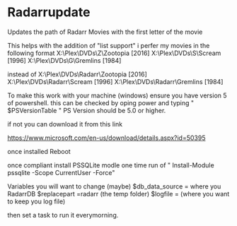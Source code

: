 # Radarrupdate
Updates the path of Radarr Movies with the first letter of the movie


This helps with the addition of "list support"
i perfer my movies in the following format
X:\Plex\DVDs\Z\Zootopia [2016]
X:\Plex\DVDs\S\Scream [1996]
X:\Plex\DVDs\G\Gremlins [1984]

instead of
X:\Plex\DVDs\Radarr\Zootopia [2016]
X:\Plex\DVDs\Radarr\Scream [1996]
X:\Plex\DVDs\Radarr\Gremlins [1984]

To make this work with your machine (windows)
ensure you have version 5 of powershell.
this can be checked by oping power and typing " $PSVersionTable "
PS Version should be 5.0 or higher.

if not you can download it from this link

https://www.microsoft.com/en-us/download/details.aspx?id=50395

once installed Reboot

once compliant install PSSQLite modle
one time run of " Install-Module pssqlite -Scope CurrentUser -Force"

Variables you will want to change (maybe)
$db_data_source = where you RadarrDB
$replacepart =radarr  (the temp folder)
$logfile = (where you want to keep you log file)

then set a task to run it everymorning. 
